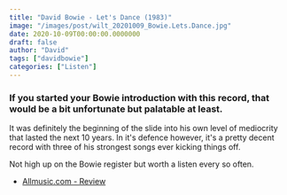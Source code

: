```yaml
---
title: "David Bowie - Let's Dance (1983)"
image: "/images/post/wilt_20201009_Bowie.Lets.Dance.jpg"
date: 2020-10-09T00:00:00.0000000
draft: false
author: "David"
tags: ["davidbowie"]
categories: ["Listen"]
---
```

### If you started your Bowie introduction with this record, that would be a bit unfortunate but palatable at least.  

 It was definitely the beginning of the slide into his own level of mediocrity that lasted the next 10 years. In it's defence however, it's a pretty decent record with three of his strongest songs ever kicking things off.   
  
Not high up on the Bowie register but worth a listen every so often.  

-  [Allmusic.com - Review](https://www.allmusic.com/album/lets-dance-mw0000649915)